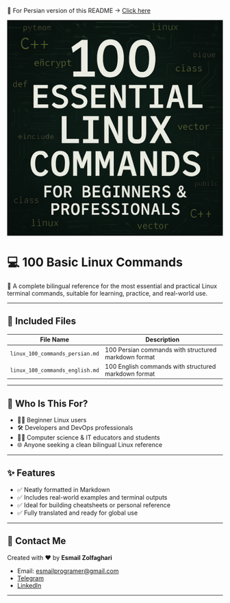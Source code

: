 🔗 For Persian version of this README → [Click here](README_FA.md)

<p align="center">
  <img src="cover.png" width="700" alt="Linux Banner">
</p>

# 💻 100 Basic Linux Commands

📂 A complete bilingual reference for the most essential and practical Linux terminal commands, suitable for learning, practice, and real-world use.

---

## 📁 Included Files

| File Name                              | Description |
|----------------------------------------|-------------|
| `linux_100_commands_persian.md`       | 100 Persian commands with structured markdown format |
| `linux_100_commands_english.md`        | 100 English commands with structured markdown format |


---

## 🎯 Who Is This For?

- 🧑‍💻 Beginner Linux users
- 🛠️ Developers and DevOps professionals
- 🧑‍🏫 Computer science & IT educators and students
- 🌐 Anyone seeking a clean bilingual Linux reference

---

## ✨ Features

- ✅ Neatly formatted in Markdown
- ✅ Includes real-world examples and terminal outputs
- ✅ Ideal for building cheatsheets or personal reference
- ✅ Fully translated and ready for global use

---

## 📧 Contact Me

Created with ❤️ by **Esmail Zolfaghari**

- Email: esmailprogramer@gmail.com  
- [Telegram](https://t.me/anon7vip)  
- [LinkedIn](https://www.linkedin.com/in/esmail-zolfghari-0b4926337)

---
